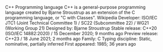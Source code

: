 C++
Programming language
C++ is a general-purpose programming language created by Bjarne Stroustrup as an extension of the C programming language, or "C with Classes". Wikipedia
Developer: ISO/IEC JTC1 (Joint Technical Committee 1) / SC22 (Subcommittee 22) / WG21 (Working Group 21)
Designed by: Bjarne Stroustrup
Stable release: C++20 (ISO/IEC 14882:2020) / 15 December 2020; 9 months ago
Preview release: C++23 / 18 June 2021; 2 months ago
Family: C
Typing discipline: Static, nominative, partially inferred
First appeared: 1985; 36 years ago